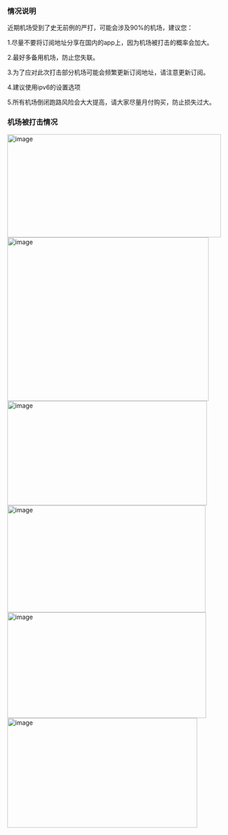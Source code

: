 ### 情况说明

近期机场受到了史无前例的严打，可能会涉及90%的机场，建议您：

1.尽量不要将订阅地址分享在国内的app上，因为机场被打击的概率会加大。

2.最好多备用机场，防止您失联。

3.为了应对此次打击部分机场可能会频繁更新订阅地址，请注意更新订阅。

4.建议使用ipv6的设置选项

5.所有机场倒闭跑路风险会大大提高，请大家尽量月付购买，防止损失过大。



### 机场被打击情况

<img width="487" height="235" alt="image" src="https://github.com/user-attachments/assets/56912e75-222a-4272-b752-db2db62812d2" />

<img width="459" height="373" alt="image" src="https://github.com/user-attachments/assets/3b960c5f-e0d3-4b88-9dbc-f04de30accef" />

<img width="455" height="238" alt="image" src="https://github.com/user-attachments/assets/e179fbd1-481f-4c80-a9c6-6ac120db63e3" />

<img width="452" height="244" alt="image" src="https://github.com/user-attachments/assets/c6941e21-8495-4ffb-98d6-14e0a19c8ebf" />

<img width="453" height="241" alt="image" src="https://github.com/user-attachments/assets/ae112c3d-5e40-4038-b47d-d46cced5a09e" />

<img width="433" height="250" alt="image" src="https://github.com/user-attachments/assets/6942c329-6695-4a67-b14d-8c97e4c9d749" />

